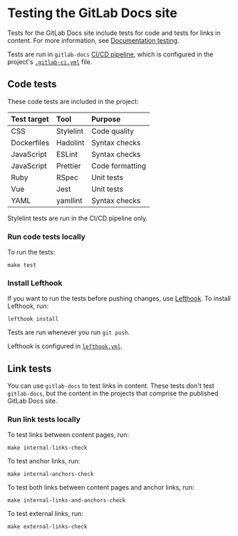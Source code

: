 # Testing the GitLab Docs site

Tests for the GitLab Docs site include tests for code and tests for links in content. For more information, see
[Documentation testing](https://docs.gitlab.com/ee/development/documentation/testing.html).

Tests are run in `gitlab-docs` [CI/CD pipeline](https://gitlab.com/gitlab-org/gitlab-docs/-/pipelines), which is
configured in the project's [`.gitlab-ci.yml`](../.gitlab-ci.yml) file.

## Code tests

These code tests are included in the project:

| Test target | Tool        | Purpose           |
|:------------|:------------|:------------------|
| CSS         | Stylelint   | Code quality      |
| Dockerfiles | Hadolint    | Syntax checks     |
| JavaScript  | ESLint      | Syntax checks     |
| JavaScript  | Prettier    | Code formatting   |
| Ruby        | RSpec       | Unit tests        |
| Vue         | Jest        | Unit tests        |
| YAML        | yamllint    | Syntax checks     |

Stylelint tests are run in the CI/CD pipeline only.

### Run code tests locally

To run the tests:

```shell
make test
```

### Install Lefthook

If you want to run the tests before pushing changes, use [Lefthook](https://github.com/evilmartians/lefthook#readme).
To install Lefthook, run:

```shell
lefthook install
```

Tests are run whenever you run `git push`.

Lefthook is configured in [`lefthook.yml`](../lefthook.yml).

## Link tests

You can use `gitlab-docs` to test links in content. These tests don't test `gitlab-docs`, but the content in the
projects that comprise the published GitLab Docs site.

### Run link tests locally

To test links between content pages, run:

```shell
make internal-links-check
```

To test anchor links, run:

```shell
make internal-anchors-check
```

To test both links between content pages and anchor links, run:

```shell
make internal-links-and-anchors-check
```

To test external links, run:

```shell
make external-links-check
```
